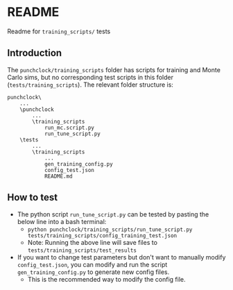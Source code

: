# README
Readme for `training_scripts/` tests
## Introduction
The `punchclock/training_scripts` folder has scripts for training and Monte Carlo sims, but no corresponding test scripts in this folder (`tests/training_scripts`). The relevant folder structure is:

```
punchclock\
    ...
    \punchclock
        ...
        \training_scripts
            run_mc.script.py
            run_tune_script.py
    \tests
        ...
        \training_scripts
            ...
            gen_training_config.py
            config_test.json
            README.md
```
## How to test
- The python script `run_tune_script.py` can be tested by pasting the below line into a bash terminal:
    - `python punchclock/training_scripts/run_tune_script.py tests/training_scripts/config_training_test.json`
    - Note: Running the above line will save files to `tests/training_scripts/test_results`
- If you want to change test parameters but don't want to manually modify `config_test.json`, you can modify and run the script `gen_training_config.py` to generate new config files.
  - This is the recommended way to modify the config file.